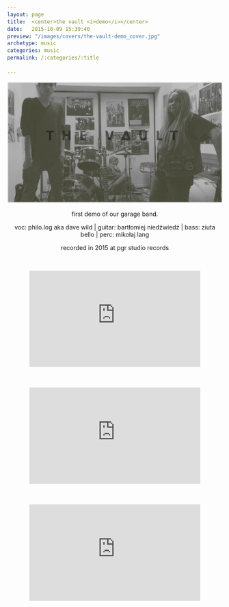 ```yaml
---
layout: page
title:  <center>the vault <i>demo</i></center>
date:   2015-10-09 15:39:40
preview: "/images/covers/the-vault-demo_cover.jpg"
archetype: music
categories: music
permalink: /:categories/:title

---
```


![Picture 1](\images\music\the-vault-demo\1.jpg)

<center>
<p>first demo of our garage band.</p>

voc: philo.log aka dave wild |
guitar: bartłomiej niedźwiedź |
bass: ziuta bello |
perc: mikołaj lang
<p>recorded in 2015 at pgr studio records</p>

<p>&nbsp;</p>
<iframe width="400" height="225" src="https://www.youtube.com/embed/QwFmXOdcM7c" title="YouTube video player" frameborder="0" allow="accelerometer; autoplay; clipboard-write; encrypted-media; gyroscope; picture-in-picture" allowfullscreen></iframe>
<p>&nbsp;</p>
<iframe width="400" height="225" src="https://www.youtube.com/embed/RpTOa3hwkp0" title="YouTube video player" frameborder="0" allow="accelerometer; autoplay; clipboard-write; encrypted-media; gyroscope; picture-in-picture" allowfullscreen></iframe>
<p>&nbsp;</p>
<iframe width="400" height="225" src="https://www.youtube.com/embed/Jvd6DEmoVcs" title="YouTube video player" frameborder="0" allow="accelerometer; autoplay; clipboard-write; encrypted-media; gyroscope; picture-in-picture" allowfullscreen></iframe>

</center>
